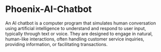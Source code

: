 # Phoenix-AI-Chatbot
An AI chatbot is a computer program that simulates human conversation using artificial intelligence to understand and respond to user input, typically through text or voice. They are designed to engage in natural, human-like interactions, often handling customer service inquiries, providing information, or facilitating transactions.
